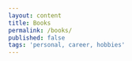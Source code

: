 ```yaml
---
layout: content
title: Books
permalink: /books/
published: false
tags: 'personal, career, hobbies'
---
```


